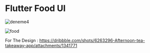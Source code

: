 # Flutter Food UI

![deneme4](https://user-images.githubusercontent.com/23746859/56471643-7e95e680-645d-11e9-84e3-efe3b2447b4e.gif)

![food](https://user-images.githubusercontent.com/23746859/56471647-89507b80-645d-11e9-9bb4-c0f4ba3fcb1a.png)

For The Design : https://dribbble.com/shots/6263296-Afternoon-tea-takeaway-app/attachments/1341771
